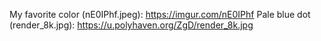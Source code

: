 My favorite color (nE0IPhf.jpeg): https://imgur.com/nE0IPhf
Pale blue dot (render_8k.jpg): https://u.polyhaven.org/ZgD/render_8k.jpg